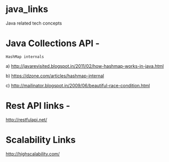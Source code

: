# java_links
Java related tech concepts

# Java Collections API - 
    HashMap internals

  a) http://javarevisited.blogspot.in/2011/02/how-hashmap-works-in-java.html
  
  b) https://dzone.com/articles/hashmap-internal
  
  c) http://mailinator.blogspot.in/2009/06/beautiful-race-condition.html



# Rest API links - 
http://restfulapi.net/    

# Scalability Links
http://highscalability.com/    

